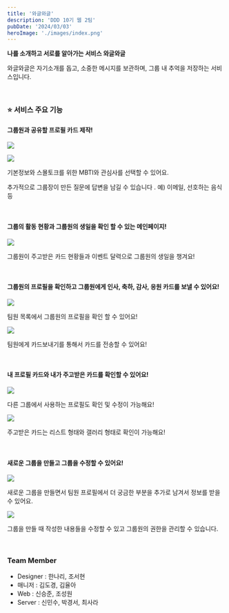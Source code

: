 ```yaml
---
title: '와글와글'
description: 'DDD 10기 웹 2팀'
pubDate: '2024/03/03'
heroImage: './images/index.png'
---
```


**나를 소개하고 서로를 알아가는 서비스 와글와글**

와글와글은 자기소개를 돕고, 소중한 메시지를 보관하며, 그룹 내 추억을 저장하는 서비스입니다.

&nbsp;

### ⭐️ 서비스 주요 기능

#### 그룹원과 공유할 프로필 카드 제작!

![](https://dddset.notion.site/image/https%3A%2F%2Fprod-files-secure.s3.us-west-2.amazonaws.com%2F74278ccf-ea4a-4885-a832-43c79a9f5e14%2F9be50ad3-5767-4a15-b268-10e5311ac8f5%2FUntitled.png?table=block&id=d253078a-eff0-46dc-b0aa-f0d057fa2a0d&spaceId=74278ccf-ea4a-4885-a832-43c79a9f5e14&width=1800&userId=&cache=v2)

![](https://dddset.notion.site/image/https%3A%2F%2Fprod-files-secure.s3.us-west-2.amazonaws.com%2F74278ccf-ea4a-4885-a832-43c79a9f5e14%2F1a946488-8a34-46d2-8679-ba03c94edf49%2FUntitled.png?table=block&id=7d3b6784-a217-4919-bb9e-50bdac3c18e9&spaceId=74278ccf-ea4a-4885-a832-43c79a9f5e14&width=1800&userId=&cache=v2)

기본정보와 스몰토크를 위한 MBTI와 관심사를 선택할 수 있어요.

추가적으로 그룹장이 만든 질문에 답변을 남길 수 있습니다 . 예) 이메일, 선호하는 음식 등

&nbsp;

#### 그룹의 활동 현황과 그룹원의 생일을 확인 할 수 있는 메인페이지!

![](https://dddset.notion.site/image/https%3A%2F%2Fprod-files-secure.s3.us-west-2.amazonaws.com%2F74278ccf-ea4a-4885-a832-43c79a9f5e14%2Fb145d37a-b8d7-4939-a88d-bfbb5c19dfe9%2FUntitled.png?table=block&id=e2ce407f-4784-4af8-a01e-2159d853da94&spaceId=74278ccf-ea4a-4885-a832-43c79a9f5e14&width=1800&userId=&cache=v2)

그룹원이 주고받은 카드 현황들과 이벤트 달력으로 그룹원의 생일을 챙겨요!

&nbsp;

#### 그룹원의 프로필을 확인하고 그룹원에게 인사, 축하, 감사, 응원 카드를 보낼 수 있어요!

![](https://dddset.notion.site/image/https%3A%2F%2Fprod-files-secure.s3.us-west-2.amazonaws.com%2F74278ccf-ea4a-4885-a832-43c79a9f5e14%2F726fd115-e312-46b1-bbe8-35ab30d573d9%2FUntitled.png?table=block&id=e7c94290-dd04-415f-ad8a-9bd4186d9ead&spaceId=74278ccf-ea4a-4885-a832-43c79a9f5e14&width=1800&userId=&cache=v2)

팀원 목록에서 그룹원의 프로필을 확인 할 수 있어요!

![](https://dddset.notion.site/image/https%3A%2F%2Fprod-files-secure.s3.us-west-2.amazonaws.com%2F74278ccf-ea4a-4885-a832-43c79a9f5e14%2F527fab8b-e273-4587-b1ba-ddb7cbafffe4%2FUntitled.png?table=block&id=6c30a1c2-4323-4df5-a037-f579610339b3&spaceId=74278ccf-ea4a-4885-a832-43c79a9f5e14&width=1800&userId=&cache=v2)

팀원에게 카드보내기를 통해서 카드를 전송할 수 있어요!

&nbsp;

#### 내 프로필 카드와 내가 주고받은 카드를 확인할 수 있어요!

![](https://dddset.notion.site/image/https%3A%2F%2Fprod-files-secure.s3.us-west-2.amazonaws.com%2F74278ccf-ea4a-4885-a832-43c79a9f5e14%2F21c75453-eaf9-41d2-8df3-8e0d6e7d8e7a%2FUntitled.png?table=block&id=2a58c786-be05-4988-b6df-785e942471d0&spaceId=74278ccf-ea4a-4885-a832-43c79a9f5e14&width=1800&userId=&cache=v2)

다른 그룹에서 사용하는 프로필도 확인 및 수정이 가능해요!

![](https://dddset.notion.site/image/https%3A%2F%2Fprod-files-secure.s3.us-west-2.amazonaws.com%2F74278ccf-ea4a-4885-a832-43c79a9f5e14%2F004a99f6-7c65-4388-972c-2a3740fd651f%2FUntitled.png?table=block&id=b3975953-82f4-4be7-92b8-eafae901e20d&spaceId=74278ccf-ea4a-4885-a832-43c79a9f5e14&width=1800&userId=&cache=v2)

주고받은 카드는 리스트 형태와 갤러리 형태로 확인이 가능해요!

&nbsp;

#### 새로운 그룹을 만들고 그룹을 수정할 수 있어요!

![](https://dddset.notion.site/image/https%3A%2F%2Fprod-files-secure.s3.us-west-2.amazonaws.com%2F74278ccf-ea4a-4885-a832-43c79a9f5e14%2Fc182ed6d-4863-496f-b5cb-055aaa6a2d15%2FUntitled.png?table=block&id=cc73193a-7670-4c13-b5f7-4f7084656370&spaceId=74278ccf-ea4a-4885-a832-43c79a9f5e14&width=1800&userId=&cache=v2)

새로운 그룹을 만들면서 팀원 프로필에서 더 궁금한 부분을 추가로 남겨서 정보를 받을 수 있어요.

![](https://dddset.notion.site/image/https%3A%2F%2Fprod-files-secure.s3.us-west-2.amazonaws.com%2F74278ccf-ea4a-4885-a832-43c79a9f5e14%2Fad550308-c00b-4e66-876a-4578657ec8b4%2FUntitled.png?table=block&id=91795667-94d9-475f-b991-48189fe37e5d&spaceId=74278ccf-ea4a-4885-a832-43c79a9f5e14&width=1800&userId=&cache=v2)

그룹을 만들 때 작성한 내용들을 수정할 수 있고 그룹원의 권한을 관리할 수 있습니다.

&nbsp;

### Team Member

- Designer : 한나리, 조서현
- 매니저 : 김도경, 김율아
- Web : 신승준, 조성원
- Server : 신민수, 박경서, 최사라
